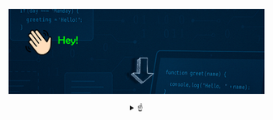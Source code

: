 
![Bienvenido a mi perfil](bannergif.gif)

<details align="middle">
<summary> 
☝
</summary>

<br />
 Hola! soy Jairo 👋


<br />
Programador Junior con conocimientos básicos en ingeniería, me encanta la resolución de problemas, buscar soluciones eficientes y

## ¡disfrutar del proceso!

Comencé estudiando Ingeniería Eléctrica en 2016, ya que una de mis pasiones son las matemáticas, la física y la resolución de problemas. Tras años de estudio y dedicación y varias asignaturas que involucraban programación,

### ¡Quedé fascinado por la programación!
Así encontré mi vocación, la programación.

<br />
<div style="text-align: left; max-width: 300px; margin: 0 auto;">
 ### 🚀 Lenguajes 🚀

- ☕ Java  
- 🌐 HTML  
- 🎨 CSS  
- 🗄️ MySQL  

### 🛠️ Tecnologías 🛠️

- 🧩 VS Code  
- 🐙 Git / GitHub  
- 🎨 Photoshop (Básico)
</div>
<details />

